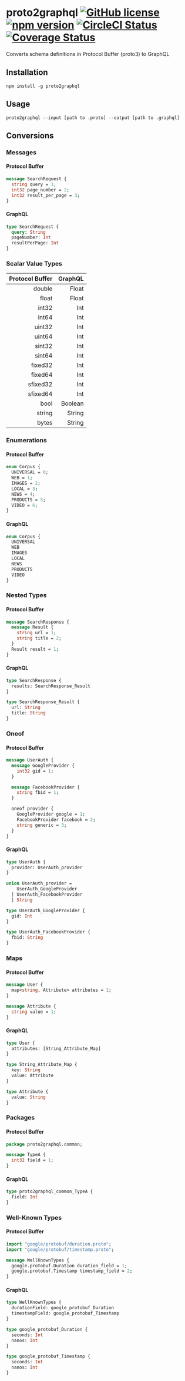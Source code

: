 # proto2graphql [![GitHub license](https://img.shields.io/badge/license-MIT-blue.svg)](https://github.com/facebook/react/blob/master/LICENSE) [![npm version](https://img.shields.io/npm/v/proto2graphql.svg?style=flat)](https://www.npmjs.com/package/proto2graphql) [![CircleCI Status](https://circleci.com/gh/emzeq/proto2graphql.svg?style=shield&circle-token=:circle-token)](https://circleci.com/gh/emzeq/proto2graphql) [![Coverage Status](https://coveralls.io/repos/github/emzeq/proto2graphql/badge.svg)](https://coveralls.io/github/emzeq/proto2graphql)

Converts schema definitions in Protocol Buffer (proto3) to GraphQL

## Installation

`npm install -g proto2graphql`

## Usage

`proto2graphql --input [path to .proto] --output [path to .graphql]`

## Conversions

### Messages

#### Protocol Buffer

```protobuf
message SearchRequest {
  string query = 1;
  int32 page_number = 2;
  int32 result_per_page = 3;
}
```

#### GraphQL

```graphql
type SearchRequest {
  query: String
  pageNumber: Int
  resultPerPage: Int
}
```

### Scalar Value Types

| Protocol Buffer | GraphQL |
| --------------: | ------: |
|          double |   Float |
|           float |   Float |
|           int32 |     Int |
|           int64 |     Int |
|          uint32 |     Int |
|          uint64 |     Int |
|          sint32 |     Int |
|          sint64 |     Int |
|         fixed32 |     Int |
|         fixed64 |     Int |
|        sfixed32 |     Int |
|        sfixed64 |     Int |
|            bool | Boolean |
|          string |  String |
|           bytes |  String |

### Enumerations

#### Protocol Buffer

```protobuf
enum Corpus {
  UNIVERSAL = 0;
  WEB = 1;
  IMAGES = 2;
  LOCAL = 3;
  NEWS = 4;
  PRODUCTS = 5;
  VIDEO = 6;
}
```

#### GraphQL

```graphql
enum Corpus {
  UNIVERSAL
  WEB
  IMAGES
  LOCAL
  NEWS
  PRODUCTS
  VIDEO
}
```

### Nested Types

#### Protocol Buffer

```protobuf
message SearchResponse {
  message Result {
    string url = 1;
    string title = 2;
  }
  Result result = 1;
}
```

#### GraphQL

```graphql
type SearchResponse {
  results: SearchResponse_Result
}

type SearchResponse_Result {
  url: String
  title: String
}
```

### Oneof

#### Protocol Buffer

```protobuf
message UserAuth {
  message GoogleProvider {
    int32 gid = 1;
  }

  message FacebookProvider {
    string fbid = 1;
  }

  oneof provider {
    GoogleProvider google = 1;
    FacebookProvider facebook = 2;
    string generic = 3;
  }
}
```

#### GraphQL

```graphql
type UserAuth {
  provider: UserAuth_provider
}

union UserAuth_provider =
    UserAuth_GoogleProvider
  | UserAuth_FacebookProvider
  | String

type UserAuth_GoogleProvider {
  gid: Int
}

type UserAuth_FacebookProvider {
  fbid: String
}
```

### Maps

#### Protocol Buffer

```protobuf
message User {
  map<string, Attribute> attributes = 1;
}

message Attribute {
  string value = 1;
}
```

#### GraphQL

```graphql
type User {
  attributes: [String_Attribute_Map]
}

type String_Attribute_Map {
  key: String
  value: Attribute
}

type Attribute {
  value: String
}
```

### Packages

#### Protocol Buffer

```protobuf
package proto2graphql.common;

message TypeA {
  int32 field = 1;
}
```

#### GraphQL

```graphql
type proto2graphql_common_TypeA {
  field: Int
}
```

### Well-Known Types

#### Protocol Buffer

```protobuf
import "google/protobuf/duration.proto";
import "google/protobuf/timestamp.proto";

message WellKnownTypes {
  google.protobuf.Duration duration_field = 1;
  google.protobuf.Timestamp timestamp_field = 2;
}
```

#### GraphQL

```graphql
type WellKnownTypes {
  durationField: google_protobuf_Duration
  timestampField: google_protobuf_Timestamp
}

type google_protobuf_Duration {
  seconds: Int
  nanos: Int
}

type google_protobuf_Timestamp {
  seconds: Int
  nanos: Int
}
```
